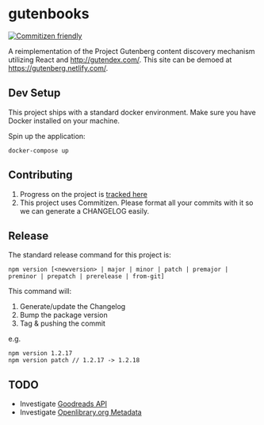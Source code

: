 # gutenbooks
[![Commitizen friendly](https://img.shields.io/badge/commitizen-friendly-brightgreen.svg)](http://commitizen.github.io/cz-cli/)

A reimplementation of the Project Gutenberg content discovery mechanism utilizing React and http://gutendex.com/. This site can be demoed at https://gutenberg.netlify.com/.

## Dev Setup

This project ships with a standard docker environment. Make sure you have Docker installed on your machine.

Spin up the application:

```
docker-compose up
```

## Contributing

1. Progress on the project is [tracked here](https://trello.com/b/s4beyzYG/gutenbergorg)
1. This project uses Commitizen. Please format all your commits with it so we can generate a CHANGELOG easily.

## Release

The standard release command for this project is:
```
npm version [<newversion> | major | minor | patch | premajor | preminor | prepatch | prerelease | from-git]
```

This command will:

1. Generate/update the Changelog
1. Bump the package version
1. Tag & pushing the commit


e.g.

```
npm version 1.2.17
npm version patch // 1.2.17 -> 1.2.18
```


## TODO

- Investigate [Goodreads API](https://www.goodreads.com/api/index)
- Investigate [Openlibrary.org Metadata](https://openlibrary.org/developers/api)
